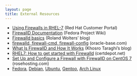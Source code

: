```yaml
---
layout: page
title: External Resources
---
```


 * [Using Firewalls in RHEL-7](https://access.redhat.com/documentation/en-US/Red_Hat_Enterprise_Linux/7/html/Security_Guide/sec-Using_Firewalls.html) (Red Hat Customer Portal)
 * [FirewallD Documentation](https://fedoraproject.org/wiki/FirewallD) (Fedora Project Wiki)
 * [Firewalld basics](http://liquidat.wordpress.com/2013/04/09/howto-firewalld-basics/) (Roland Wolters’ blog)
 * [firewalld, firewall-cmd, firewall-config](http://www.oracle-base.com/articles/linux/linux-firewall-firewalld.php) (oracle-base.com)
 * [What Is FirewallD and How It Works](http://ktaraghi.blogspot.cz/2013/10/what-is-firewalld-and-how-it-works.html) (Khosro Taraghi’s blog)
 * [RHEL7: How to get started with Firewalld](http://www.certdepot.net/rhel7-get-started-firewalld/) (certdepot.net)
 * [Set Up and Configure a Firewall with FirewallD on CentOS 7](https://www.rosehosting.com/blog/set-up-and-configure-a-firewall-with-firewalld-on-centos-7/) (rosehosting.com)
 * [Fedora](https://apps.fedoraproject.org/packages/firewalld/), [Debian](https://packages.debian.org/unstable/main/firewalld), [Ubuntu](https://launchpad.net/ubuntu/+source/firewalld), [Gentoo](http://packages.gentoo.org/package/net-firewall/firewalld), [Arch Linux](https://www.archlinux.org/packages/community/any/firewalld/)
